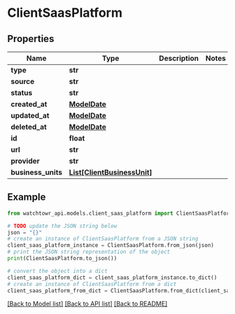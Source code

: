 # ClientSaasPlatform


## Properties

Name | Type | Description | Notes
------------ | ------------- | ------------- | -------------
**type** | **str** |  | 
**source** | **str** |  | 
**status** | **str** |  | 
**created_at** | [**ModelDate**](ModelDate.md) |  | 
**updated_at** | [**ModelDate**](ModelDate.md) |  | 
**deleted_at** | [**ModelDate**](ModelDate.md) |  | 
**id** | **float** |  | 
**url** | **str** |  | 
**provider** | **str** |  | 
**business_units** | [**List[ClientBusinessUnit]**](ClientBusinessUnit.md) |  | 

## Example

```python
from watchtowr_api.models.client_saas_platform import ClientSaasPlatform

# TODO update the JSON string below
json = "{}"
# create an instance of ClientSaasPlatform from a JSON string
client_saas_platform_instance = ClientSaasPlatform.from_json(json)
# print the JSON string representation of the object
print(ClientSaasPlatform.to_json())

# convert the object into a dict
client_saas_platform_dict = client_saas_platform_instance.to_dict()
# create an instance of ClientSaasPlatform from a dict
client_saas_platform_from_dict = ClientSaasPlatform.from_dict(client_saas_platform_dict)
```
[[Back to Model list]](../README.md#documentation-for-models) [[Back to API list]](../README.md#documentation-for-api-endpoints) [[Back to README]](../README.md)


